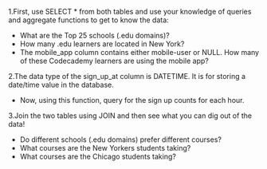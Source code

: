 1.First, use SELECT * from both tables and use your knowledge of queries and aggregate functions to get to know the data:
- What are the Top 25 schools (.edu domains)?
- How many .edu learners are located in New York?
- The mobile_app column contains either mobile-user or NULL. How many of these Codecademy learners are using the mobile app?

2.The data type of the sign_up_at column is DATETIME. It is for storing a date/time value in the database.
- Now, using this function, query for the sign up counts for each hour.

3.Join the two tables using JOIN and then see what you can dig out of the data!

- Do different schools (.edu domains) prefer different courses?
- What courses are the New Yorkers students taking?
- What courses are the Chicago students taking?
